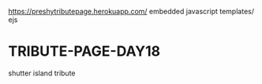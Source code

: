 https://preshytributepage.herokuapp.com/
embedded javascript templates/ ejs

# TRIBUTE-PAGE-DAY18
shutter island tribute
